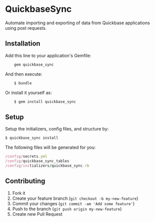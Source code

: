# QuickbaseSync

Automate importing and exporting of data from Quickbase applications using post requests.

## Installation

Add this line to your application's Gemfile:

```ruby
    gem quickbase_sync
```

And then execute:

```ruby
    $ bundle
```

Or install it yourself as:

```ruby
    $ gem install quickbase_sync
```

## Setup

Setup the initializers, config files, and structure by:

```ruby
$ quickbase_sync install
```

The following files will be generated for you:

```ruby
/config/secrets.yml
/config/quickbase_sync_tables
/config/initializers/quickbase_sync.rb
````

## Contributing

1. Fork it
2. Create your feature branch (`git checkout -b my-new-feature`)
3. Commit your changes (`git commit -am 'Add some feature'`)
4. Push to the branch (`git push origin my-new-feature`)
5. Create new Pull Request

